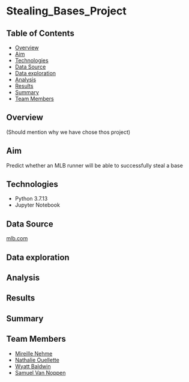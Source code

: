 # Stealing_Bases_Project

## Table of Contents 
* [Overview](#overview)
* [Aim](#aim)
* [Technologies](#technologies)
* [Data Source](#data-source)
* [Data exploration](#data-exploration)
* [Analysis](#analysis)
* [Results](#results)
* [Summary](#summary)
* [Team Members](#team-members)

## Overview 
(Should mention why we have chose thos project)

## Aim
 Predict whether an MLB runner will be able to successfully steal a base

## Technologies 
* Python 3.7.13
* Jupyter Notebook 

## Data Source 
<a href="https://www.mlb.com/"> mlb.com</a> </br>

## Data exploration

## Analysis 

## Results 

## Summary 

## Team Members
* <a href="https://github.com/MireyNM"> Mireille Nehme</a>
* <a href="https://github.com/nathalieouellette"> Nathalie Ouellette </a>
* <a href="https://github.com/wyattbaldwin"> Wyatt Baldwin </a>
* <a href="https://github.com/samuelvannoppen"> Samuel Van Noppen </a>
